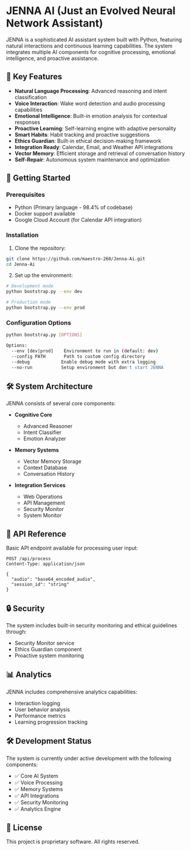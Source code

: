 # JENNA AI (Just an Evolved Neural Network Assistant)

JENNA is a sophisticated AI assistant system built with Python, featuring natural interactions and continuous learning capabilities. The system integrates multiple AI components for cognitive processing, emotional intelligence, and proactive assistance.

## 🌟 Key Features

- **Natural Language Processing**: Advanced reasoning and intent classification
- **Voice Interaction**: Wake word detection and audio processing capabilities
- **Emotional Intelligence**: Built-in emotion analysis for contextual responses
- **Proactive Learning**: Self-learning engine with adaptive personality
- **Smart Habits**: Habit tracking and proactive suggestions
- **Ethics Guardian**: Built-in ethical decision-making framework
- **Integration Ready**: Calendar, Email, and Weather API integrations
- **Vector Memory**: Efficient storage and retrieval of conversation history
- **Self-Repair**: Autonomous system maintenance and optimization

## 🚀 Getting Started

### Prerequisites

- Python (Primary language - 98.4% of codebase)
- Docker support available
- Google Cloud Account (for Calendar API integration)

### Installation

1. Clone the repository:
```bash
git clone https://github.com/maestro-260/Jenna-Ai.git
cd Jenna-Ai
```

2. Set up the environment:
```bash
# Development mode
python bootstrap.py --env dev

# Production mode
python bootstrap.py --env prod
```

### Configuration Options

```bash
python bootstrap.py [OPTIONS]

Options:
  --env [dev|prod]    Environment to run in (default: dev)
  --config PATH       Path to custom config directory
  --debug            Enable debug mode with extra logging
  --no-run           Setup environment but don't start JENNA
```

## 🛠️ System Architecture

JENNA consists of several core components:

- **Cognitive Core**
  - Advanced Reasoner
  - Intent Classifier
  - Emotion Analyzer

- **Memory Systems**
  - Vector Memory Storage
  - Context Database
  - Conversation History

- **Integration Services**
  - Web Operations
  - API Management
  - Security Monitor
  - System Monitor

## 📝 API Reference

Basic API endpoint available for processing user input:

```http
POST /api/process
Content-Type: application/json

{
  "audio": "base64_encoded_audio",
  "session_id": "string"
}
```

## 🔒 Security

The system includes built-in security monitoring and ethical guidelines through:
- Security Monitor service
- Ethics Guardian component
- Proactive system monitoring

## 📊 Analytics

JENNA includes comprehensive analytics capabilities:
- Interaction logging
- User behavior analysis
- Performance metrics
- Learning progression tracking

## 🛠️ Development Status

The system is currently under active development with the following components:
- ✅ Core AI System
- ✅ Voice Processing
- ✅ Memory Systems
- ✅ API Integrations
- ✅ Security Monitoring
- ✅ Analytics Engine

## 📄 License

This project is proprietary software. All rights reserved.
